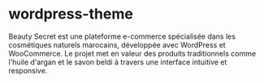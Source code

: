# wordpress-theme
 Beauty Secret est une plateforme e-commerce spécialisée dans les cosmétiques naturels marocains, développée avec WordPress et WooCommerce. Le projet met en valeur des produits traditionnels comme l'huile d'argan et le savon beldi à travers une interface intuitive et responsive.
